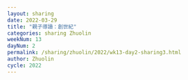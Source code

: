 ```yaml
---
layout: sharing
date: 2022-03-29
title: "親子導讀：創世紀"
categories: sharing Zhuolin
weekNum: 13
dayNum: 2
permalink: /sharing/zhuolin/2022/wk13-day2-sharing3.html
author: Zhuolin
cycle: 2022
---
```

